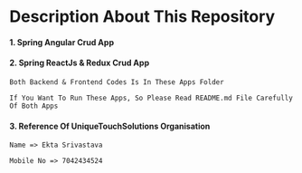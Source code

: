 # Description About This Repository
 
#### 1. Spring Angular Crud App

#### 2. Spring ReactJs & Redux Crud App

```` 
Both Backend & Frontend Codes Is In These Apps Folder
````

````
If You Want To Run These Apps, So Please Read README.md File Carefully Of Both Apps
````

#### 3. Reference Of UniqueTouchSolutions Organisation

````
Name => Ekta Srivastava
````

````
Mobile No => 7042434524
````
